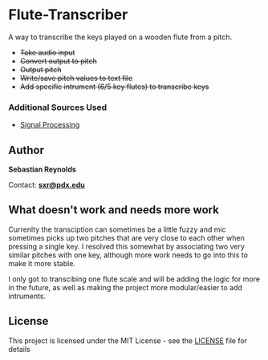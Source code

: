 # Flute-Transcriber
A way to transcribe the keys played on a wooden flute from a pitch. 

  * ~~Take audio input~~
  * ~~Convert output to pitch~~
  * ~~Output pitch~~
  * ~~Write/save pitch values to text file~~
  * ~~Add specific intrument (6/5 key flutes) to transcribe keys~~
  
### Additional Sources Used
* [Signal Processing](https://github.com/JWorthe/rusty_microphone)

## Author

**Sebastian Reynolds**

Contact: **sxr@pdx.edu**

## What doesn't work and needs more work
Currenlty the transciption can sometimes be a little fuzzy and mic sometimes picks up two pitches that are very close to each other when pressing a single key. I resolved this somewhat by associating two very similar pitches with one key, although more work needs to go into this to make it more stable. 

I only got to transcibing one flute scale and will be adding the logic for more in the future, as well as making the project more modular/easier to add intruments.


## License

This project is licensed under the MIT License - see the [LICENSE](LICENSE) file for details

